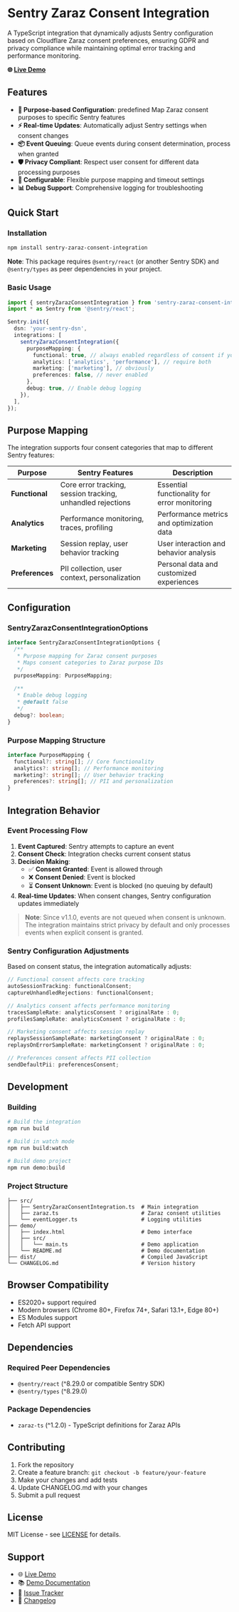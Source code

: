 # Sentry Zaraz Consent Integration

A TypeScript integration that dynamically adjusts Sentry configuration based on Cloudflare Zaraz consent preferences, ensuring GDPR and privacy compliance while maintaining optimal error tracking and performance monitoring.

**🌐 [Live Demo](https://pod666.github.io/sentry-zaraz-consent-integration/)**

## Features

- **🎯 Purpose-based Configuration**: predefined Map Zaraz consent purposes to specific Sentry features
- **⚡ Real-time Updates**: Automatically adjust Sentry settings when consent changes
- **📦 Event Queuing**: Queue events during consent determination, process when granted
- **🛡️ Privacy Compliant**: Respect user consent for different data processing purposes
- **🔧 Configurable**: Flexible purpose mapping and timeout settings
- **📊 Debug Support**: Comprehensive logging for troubleshooting

## Quick Start

### Installation

```bash
npm install sentry-zaraz-consent-integration
```

**Note**: This package requires `@sentry/react` (or another Sentry SDK) and `@sentry/types` as peer dependencies in your project.

### Basic Usage

```typescript
import { sentryZarazConsentIntegration } from 'sentry-zaraz-consent-integration';
import * as Sentry from '@sentry/react';

Sentry.init({
  dsn: 'your-sentry-dsn',
  integrations: [
    sentryZarazConsentIntegration({
      purposeMapping: {
        functional: true, // always enabled regardless of consent if you wish
        analytics: ['analytics', 'performance'], // require both
        marketing: ['marketing'], // obviously
        preferences: false, // never enabled
      },
      debug: true, // Enable debug logging
    }),
  ],
});
```

## Purpose Mapping

The integration supports four consent categories that map to different Sentry features:

| Purpose         | Sentry Features                                             | Description                                  |
| --------------- | ----------------------------------------------------------- | -------------------------------------------- |
| **Functional**  | Core error tracking, session tracking, unhandled rejections | Essential functionality for error monitoring |
| **Analytics**   | Performance monitoring, traces, profiling                   | Performance metrics and optimization data    |
| **Marketing**   | Session replay, user behavior tracking                      | User interaction and behavior analysis       |
| **Preferences** | PII collection, user context, personalization               | Personal data and customized experiences     |

## Configuration

### SentryZarazConsentIntegrationOptions

```typescript
interface SentryZarazConsentIntegrationOptions {
  /**
   * Purpose mapping for Zaraz consent purposes
   * Maps consent categories to Zaraz purpose IDs
   */
  purposeMapping: PurposeMapping;

  /**
   * Enable debug logging
   * @default false
   */
  debug?: boolean;
}
```

### Purpose Mapping Structure

```typescript
interface PurposeMapping {
  functional?: string[]; // Core functionality
  analytics?: string[]; // Performance monitoring
  marketing?: string[]; // User behavior tracking
  preferences?: string[]; // PII and personalization
}
```

## Integration Behavior

### Event Processing Flow

1. **Event Captured**: Sentry attempts to capture an event
2. **Consent Check**: Integration checks current consent status
3. **Decision Making**:
   - ✅ **Consent Granted**: Event is allowed through
   - ❌ **Consent Denied**: Event is blocked
   - ⏳ **Consent Unknown**: Event is blocked (no queuing by default)
4. **Real-time Updates**: When consent changes, Sentry configuration updates immediately

> **Note**: Since v1.1.0, events are not queued when consent is unknown. The integration maintains strict privacy by default and only processes events when explicit consent is granted.

### Sentry Configuration Adjustments

Based on consent status, the integration automatically adjusts:

```typescript
// Functional consent affects core tracking
autoSessionTracking: functionalConsent;
captureUnhandledRejections: functionalConsent;

// Analytics consent affects performance monitoring
tracesSampleRate: analyticsConsent ? originalRate : 0;
profilesSampleRate: analyticsConsent ? originalRate : 0;

// Marketing consent affects session replay
replaysSessionSampleRate: marketingConsent ? originalRate : 0;
replaysOnErrorSampleRate: marketingConsent ? originalRate : 0;

// Preferences consent affects PII collection
sendDefaultPii: preferencesConsent;
```

## Development

### Building

```bash
# Build the integration
npm run build

# Build in watch mode
npm run build:watch

# Build demo project
npm run demo:build
```

### Project Structure

```
├── src/
│   ├── SentryZarazConsentIntegration.ts  # Main integration
│   ├── zaraz.ts                          # Zaraz consent utilities
│   └── eventLogger.ts                    # Logging utilities
├── demo/
│   ├── index.html                        # Demo interface
│   ├── src/
│   │   └── main.ts                       # Demo application
│   └── README.md                         # Demo documentation
├── dist/                                 # Compiled JavaScript
└── CHANGELOG.md                          # Version history
```

## Browser Compatibility

- ES2020+ support required
- Modern browsers (Chrome 80+, Firefox 74+, Safari 13.1+, Edge 80+)
- ES Modules support
- Fetch API support

## Dependencies

### Required Peer Dependencies

- `@sentry/react` (^8.29.0 or compatible Sentry SDK)
- `@sentry/types` (^8.29.0)

### Package Dependencies

- `zaraz-ts` (^1.2.0) - TypeScript definitions for Zaraz APIs

## Contributing

1. Fork the repository
2. Create a feature branch: `git checkout -b feature/your-feature`
3. Make your changes and add tests
4. Update CHANGELOG.md with your changes
5. Submit a pull request

## License

MIT License - see [LICENSE](LICENSE) for details.

## Support

- 🌐 [Live Demo](https://pod666.github.io/sentry-zaraz-consent-integration/)
- 📚 [Demo Documentation](demo/README.md)
- 🐛 [Issue Tracker](https://github.com/POD666/sentry-zaraz-consent-integration/issues)
- 📝 [Changelog](CHANGELOG.md)
